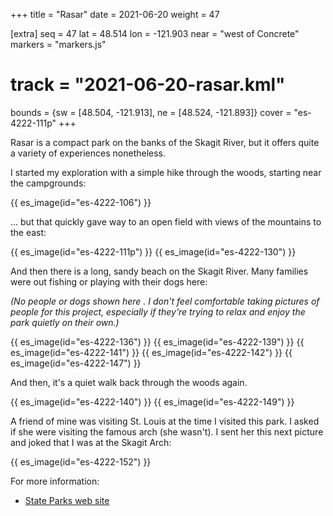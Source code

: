 +++
title = "Rasar"
date = 2021-06-20
weight = 47

[extra]
seq = 47
lat = 48.514
lon = -121.903
near = "west of Concrete"
markers = "markers.js"
# track = "2021-06-20-rasar.kml"
bounds = {sw = [48.504, -121.913], ne = [48.524, -121.893]}
cover = "es-4222-111p"
+++

Rasar is a compact park on the banks of the Skagit River, but it offers quite a variety of experiences nonetheless.

<!-- more -->

I started my exploration with a simple hike through the woods, starting near the campgrounds:

{{ es_image(id="es-4222-106") }}

... but that quickly gave way to an open field with views of the mountains to the east:

{{ es_image(id="es-4222-111p") }}
{{ es_image(id="es-4222-130") }}

And then there is a long, sandy beach on the Skagit River. Many families were out fishing or playing with their dogs here:

_(No people or dogs shown here . I don't feel comfortable taking pictures of people for this project, especially if they're trying to relax and enjoy the park quietly on their own.)_

{{ es_image(id="es-4222-136") }}
{{ es_image(id="es-4222-139") }}
{{ es_image(id="es-4222-141") }}
{{ es_image(id="es-4222-142") }}
{{ es_image(id="es-4222-147") }}

And then, it's a quiet walk back through the woods again.

{{ es_image(id="es-4222-140") }}
{{ es_image(id="es-4222-149") }}

A friend of mine was visiting St. Louis at the time I visited this park. I asked if she were visiting the famous arch (she wasn't). I sent her this next picture and joked that I was at the Skagit Arch:

{{ es_image(id="es-4222-152") }}

For more information:

* [State Parks web site](https://parks.state.wa.us/571/Rasar)
